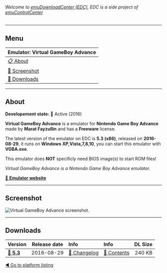 ###### Welcome to [emuDownloadCenter (EDC)](https://github.com/PhoenixInteractiveNL/emuDownloadCenter/wiki/), EDC is a side project of [emuControlCenter](https://github.com/PhoenixInteractiveNL/emuControlCenter/wiki/)
***
## Menu
| **Emulator: Virtual GameBoy Advance** |
|:---------|
| [:clipboard: About](#about) |
| [:sunrise: Screenshot](#screenshot) |
| [:floppy_disk: Downloads](#downloads) |
***
## About
**Developement state:** :large_blue_circle: Active (2016)

**Virtual GameBoy Advance** is a emulator for **Nintendo Game Boy Advance** made by **Marat Fayzullin** and has a **Freeware** license.

The latest version of the emulator on EDC is **5.3 (x86)**, released on **2016-08-29**, it runs on **Windows XP,Vista,7,8,10**, you can start this emulator with **VGBA.exe**.

This emulator does **NOT** specificly need BIOS image(s) to start ROM files!

_Virtual GameBoy Advance is a Nintendo Game Boy Advance emulator._

[:link: **Emulator website**](http://fms.komkon.org/VGBA/)
***
## Screenshot
![](https://raw.githubusercontent.com/PhoenixInteractiveNL/emuDownloadCenter/master/hooks/vgba/screen.jpg "Virtual GameBoy Advance screenshot.")
***
## Downloads
| Version  | Release date  | Info       | Info       | DL Size    |
|:---------|:-------------:|:-----------|:-----------|-----------:|
| [:floppy_disk: **5.3**](https://github.com/PhoenixInteractiveNL/edc-repo0003/raw/master/vgba/5.3.7z) | 2016-08-29 | [:page_facing_up: Changelog](https://github.com/PhoenixInteractiveNL/edc-repo0003/blob/master/vgba/5.3_changelog.txt) | [:mag_right: Contents](https://github.com/PhoenixInteractiveNL/edc-repo0003/blob/master/vgba/5.3_contents.txt) | 240 KB |

[:arrow_backward: Go to platform listing](https://github.com/PhoenixInteractiveNL/emuDownloadCenter/wiki/EDC-Platform-List)

